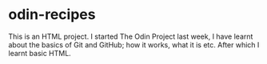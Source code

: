 # odin-recipes
This is an HTML project. I started The Odin Project last week, I have learnt about the basics of Git and GitHub; how it works, what it is etc. After which I learnt basic HTML.